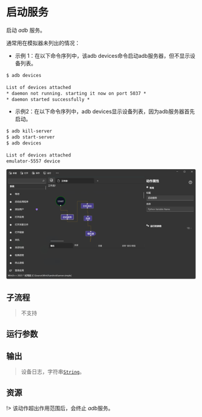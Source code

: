 # 启动服务 
启动 *adb* 服务。

通常用在模拟器未列出的情况：

* 示例 1：在以下命令序列中，该adb devices命令启动adb服务器，但不显示设备列表。

```
$ adb devices

List of devices attached
* daemon not running. starting it now on port 5037 *
* daemon started successfully *

```

* 示例2：在以下命令序列中，adb devices显示设备列表，因为adb服务器首先启动。
```
$ adb kill-server
$ adb start-server
$ adb devices
 ⁣⁣ 
List of devices attached
emulator-5557 device
```

![AdbStartServer](./images/16.png ':size=90%')

## 子流程

> 不支持


## 运行参数


## 输出

> 设备日志，字符串[`String`](./types/String.md)。


## 资源

!> 该动作超出作用范围后，会终止 *adb*服务。